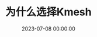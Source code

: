 ---
active: true
date: 2023-07-08 00:00:00
title: 为什么选择Kmesh
subtitle: ''

featured:
- name: <div class="inline">平滑兼容</div>
  description: 应用无感的流量治理<br>自动对接Istio等软件

- name: <div class="inline">高性能</div>
  description: 网格转发时延60%↓<br>服务启动性能40%↑


- name: <div class="inline">低开销</div>
  description: 网格底座开销70%↓

- name: <div class="inline">安全隔离</div>
  description: ebpf虚机安全<br>cgroup级编排隔离


- name: <div class="inline">全栈可视化</div>
  description: 端到端指标采集*<br>主流观测平台对接*


- name: <div class="inline">开放生态</div>
  description: 支持XDS协议标准

  
weight: 4
widget: feature-section
---